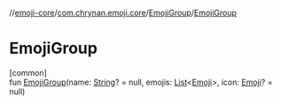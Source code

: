 //[emoji-core](../../../index.md)/[com.chrynan.emoji.core](../index.md)/[EmojiGroup](index.md)/[EmojiGroup](-emoji-group.md)

# EmojiGroup

[common]\
fun [EmojiGroup](-emoji-group.md)(name: [String](https://kotlinlang.org/api/latest/jvm/stdlib/kotlin/-string/index.html)? = null, emojis: [List](https://kotlinlang.org/api/latest/jvm/stdlib/kotlin.collections/-list/index.html)&lt;[Emoji](../-emoji/index.md)&gt;, icon: [Emoji](../-emoji/index.md)? = null)
